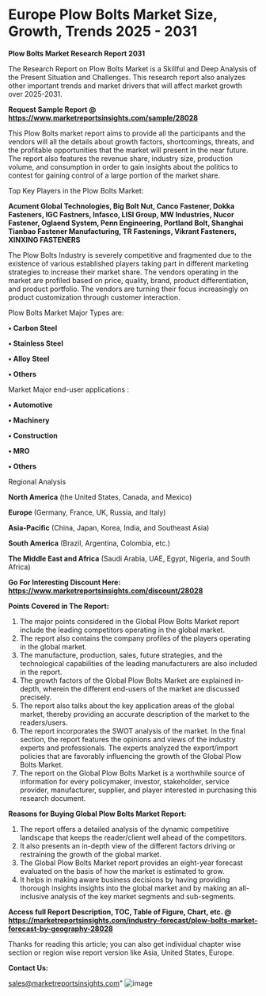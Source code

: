 # Europe Plow Bolts Market Size, Growth, Trends 2025 - 2031

<strong>Plow Bolts Market Research Report 2031</strong>

The Research Report on Plow Bolts Market is a Skillful and Deep Analysis of the Present Situation and Challenges. This research report also analyzes other important trends and market drivers that will affect market growth over 2025-2031.

<strong>Request Sample Report @ <a href=https://www.marketreportsinsights.com/sample/28028>https://www.marketreportsinsights.com/sample/28028</a></strong>

This Plow Bolts market report aims to provide all the participants and the vendors will all the details about growth factors, shortcomings, threats, and the profitable opportunities that the market will present in the near future. The report also features the revenue share, industry size, production volume, and consumption in order to gain insights about the politics to contest for gaining control of a large portion of the market share.

Top Key Players in the Plow Bolts Market:

<strong>Acument Global Technologies, Big Bolt Nut, Canco Fastener, Dokka Fasteners, IGC Fastners, Infasco, LISI Group, MW Industries, Nucor Fastener, Oglaend System, Penn Engineering, Portland Bolt, Shanghai Tianbao Fastener Manufacturing, TR Fastenings, Vikrant Fasteners, XINXING FASTENERS</strong>

The Plow Bolts Industry is severely competitive and fragmented due to the existence of various established players taking part in different marketing strategies to increase their market share. The vendors operating in the market are profiled based on price, quality, brand, product differentiation, and product portfolio. The vendors are turning their focus increasingly on product customization through customer interaction.

Plow Bolts Market Major Types are:

<strong>• Carbon Steel

• Stainless Steel

• Alloy Steel

• Others</strong>

Market Major end-user applications :

<strong>• Automotive

• Machinery

• Construction

• MRO

• Others</strong>

Regional Analysis

</u><strong><b>North America</b></strong> (the United States, Canada, and Mexico)

<strong><b>Europe </b></strong>(Germany, France, UK, Russia, and Italy)

<strong><b>Asia-Pacific</b></strong> (China, Japan, Korea, India, and Southeast Asia)

<strong><b>South America</b></strong> (Brazil, Argentina, Colombia, etc.)

<strong><b>The Middle East and Africa</b></strong> (Saudi Arabia, UAE, Egypt, Nigeria, and South Africa)

<strong>Go For Interesting Discount Here: <a href=https://www.marketreportsinsights.com/discount/28028>https://www.marketreportsinsights.com/discount/28028</a></strong>

<strong>Points Covered in The Report:</strong>
<ol>
  <li>The major points considered in the Global Plow Bolts Market report include the leading competitors operating in the global market.</li>
  <li>The report also contains the company profiles of the players operating in the global market.</li>
  <li>The manufacture, production, sales, future strategies, and the technological capabilities of the leading manufacturers are also included in the report.</li>
  <li>The growth factors of the Global Plow Bolts Market are explained in-depth, wherein the different end-users of the market are discussed precisely.</li>
  <li>The report also talks about the key application areas of the global market, thereby providing an accurate description of the market to the readers/users.</li>
  <li>The report incorporates the SWOT analysis of the market. In the final section, the report features the opinions and views of the industry experts and professionals. The experts analyzed the export/import policies that are favorably influencing the growth of the Global Plow Bolts Market.</li>
  <li>The report on the Global Plow Bolts Market is a worthwhile source of information for every policymaker, investor, stakeholder, service provider, manufacturer, supplier, and player interested in purchasing this research document.</li>
</ol>
<strong>Reasons for Buying Global Plow Bolts Market Report:</strong>

<ol>
  <li>The report offers a detailed analysis of the dynamic competitive landscape that keeps the reader/client well ahead of the competitors.</li>
  <li>It also presents an in-depth view of the different factors driving or restraining the growth of the global market.</li>
  <li>The Global Plow Bolts Market report provides an eight-year forecast evaluated on the basis of how the market is estimated to grow.</li>
  <li>It helps in making aware business decisions by having providing thorough insights insights into the global market and by making an all-inclusive analysis of the key market segments and sub-segments.</li>
</ol>
<strong>Access full Report Description, TOC, Table of Figure, Chart, etc. @ <a href=https://marketreportsinsights.com/industry-forecast/plow-bolts-market-forecast-by-geography-28028>https://marketreportsinsights.com/industry-forecast/plow-bolts-market-forecast-by-geography-28028</a></strong>


Thanks for reading this article; you can also get individual chapter wise section or region wise report version like Asia, United States, Europe.

<strong>Contact Us:</strong>

sales@marketreportsinsights.com"
![image](https://github.com/user-attachments/assets/ab160d8c-587c-493e-9029-2e79aea5b5d0)
